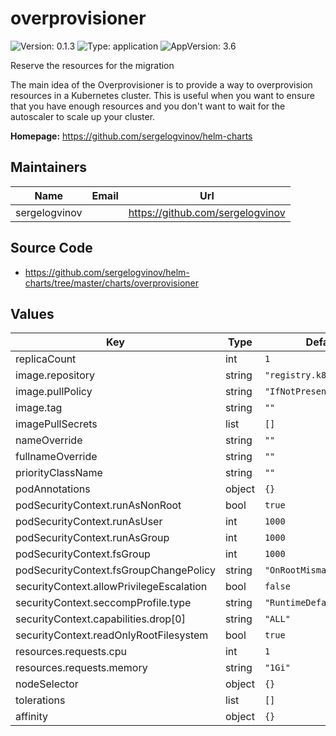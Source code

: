 # overprovisioner

![Version: 0.1.3](https://img.shields.io/badge/Version-0.1.3-informational?style=flat-square) ![Type: application](https://img.shields.io/badge/Type-application-informational?style=flat-square) ![AppVersion: 3.6](https://img.shields.io/badge/AppVersion-3.6-informational?style=flat-square)

Reserve the resources for the migration

The main idea of the Overprovisioner is to provide a way to overprovision resources in a Kubernetes cluster.
This is useful when you want to ensure that you have enough resources and you don't want to wait for the autoscaler to scale up your cluster.

**Homepage:** <https://github.com/sergelogvinov/helm-charts>

## Maintainers

| Name | Email | Url |
| ---- | ------ | --- |
| sergelogvinov |  | <https://github.com/sergelogvinov> |

## Source Code

* <https://github.com/sergelogvinov/helm-charts/tree/master/charts/overprovisioner>

## Values

| Key | Type | Default | Description |
|-----|------|---------|-------------|
| replicaCount | int | `1` |  |
| image.repository | string | `"registry.k8s.io/pause"` |  |
| image.pullPolicy | string | `"IfNotPresent"` |  |
| image.tag | string | `""` |  |
| imagePullSecrets | list | `[]` |  |
| nameOverride | string | `""` |  |
| fullnameOverride | string | `""` |  |
| priorityClassName | string | `""` |  |
| podAnnotations | object | `{}` |  |
| podSecurityContext.runAsNonRoot | bool | `true` |  |
| podSecurityContext.runAsUser | int | `1000` |  |
| podSecurityContext.runAsGroup | int | `1000` |  |
| podSecurityContext.fsGroup | int | `1000` |  |
| podSecurityContext.fsGroupChangePolicy | string | `"OnRootMismatch"` |  |
| securityContext.allowPrivilegeEscalation | bool | `false` |  |
| securityContext.seccompProfile.type | string | `"RuntimeDefault"` |  |
| securityContext.capabilities.drop[0] | string | `"ALL"` |  |
| securityContext.readOnlyRootFilesystem | bool | `true` |  |
| resources.requests.cpu | int | `1` |  |
| resources.requests.memory | string | `"1Gi"` |  |
| nodeSelector | object | `{}` |  |
| tolerations | list | `[]` |  |
| affinity | object | `{}` |  |
